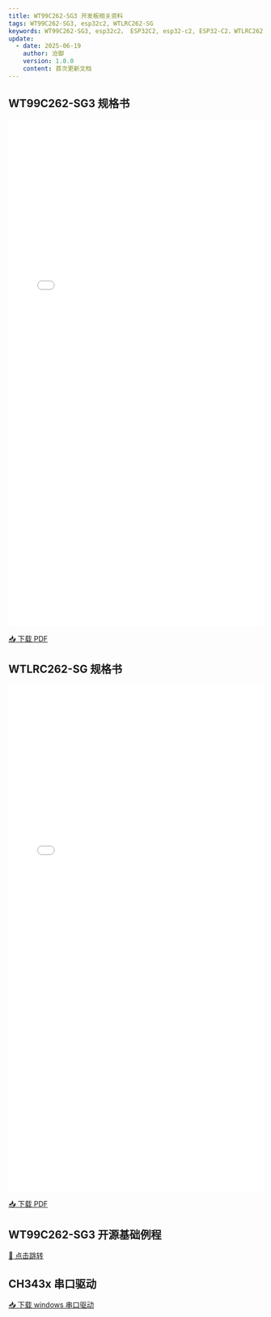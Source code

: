 ```yaml
---
title: WT99C262-SG3 开发板相关资料
tags: WT99C262-SG3, esp32c2, WTLRC262-SG
keywords: WT99C262-SG3, esp32c2， ESP32C2, esp32-c2, ESP32-C2，WTLRC262-SG
update:
  - date: 2025-06-19
    author: 沧御
    version: 1.0.0
    content: 首次更新文档
---
```


## WT99C262-SG3 规格书

<iframe src="/docs/assets/WT99C262-SG3/WT99C262-SG开发板使用指南.pdf#toolbar=0&navpanes=0" width="100%" height="1000px" style="border:none;"></iframe>

[📥 下载 PDF](/docs/assets/WT99C262-SG3/WT99C262-SG开发板使用指南.pdf)

## WTLRC262-SG 规格书

<iframe src="/docs/assets/WT99C262-SG3/WTLRC262-SG系列规格书V1.0.0.pdf#toolbar=0&navpanes=0" width="100%" height="1000px" style="border:none;"></iframe>

[📥 下载 PDF](/docs/assets/WT99C262-SG3/WTLRC262-SG系列规格书V1.0.0.pdf)

## WT99C262-SG3 开源基础例程

[🔗 点击跳转](https://github.com/wireless-tag-com/WTLRC262-SG)

## CH343x 串口驱动

[📥 下载 windows 串口驱动](/docs/assets/common/CH343SER_WIN_驱动程序.ZIP)
